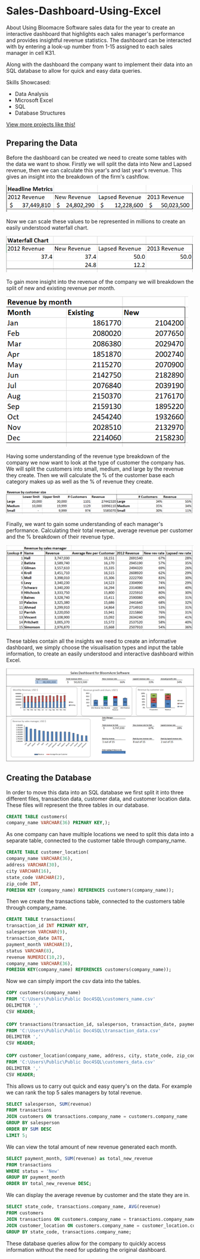 # Sales-Dashboard-Using-Excel

About Using Bloomacre Software sales data for the year to create an interactive dashboard that highlights each sales manager's performance and provides insightful revenue statistics. The dashboard can be interacted with by entering a look-up number from 1-15 assigned to each sales manager in cell K31.

Along with the dashboard the company want to implement their data into an SQL database to allow for quick and easy data queries.

Skills Showcased:

-   Data Analysis
-   Microsoft Excel
-   SQL
-   Database Structures

[View more projects like this!](https://cian-murray-doyle.github.io/)

## Preparing the Data

Before the dashboard can be created we need to create some tables with the data we want to show. Firstly we will split the data into New and Lapsed revenue, then we can calculate this year's and last year's revenue. This gives an insight into the breakdown of the firm's cashflow.

![](images/revenue_split.PNG)

Now we can scale these values to be represented in millions to create an easily understood waterfall chart.

![](images/waterfall_split.PNG)

To gain more insight into the revenue of the company we will breakdown the split of new and existing revenue per month.

![](images/monthly_split.PNG)

Having some understanding of the revenue type breakdown of the company we now want to look at the type of customer the company has. We will split the customers into small, medium, and large by the revenue they create. Then we will calculate the % of the customer base each category makes up as well as the % of revenue they create.

![](images/customer_split.PNG)

Finally, we want to gain some understanding of each manager's performance. Calculating their total revenue, average revenue per customer and the % breakdown of their revenue type.

![](images/manager_split.PNG)

These tables contain all the insights we need to create an informative dashboard, we simply choose the visualisation types and input the table information, to create an easily understood and interactive dashboard within Excel.

![](images/dashboard_split.PNG)

## Creating the Database

In order to move this data into an SQL database we first split it into three different files, transaction data, customer data, and customer location data. These files will represent the three tables in our database.

```sql
CREATE TABLE customers(
company_name VARCHAR(36) PRIMARY KEY,);
```

As one company can have multiple locations we need to split this data into a separate table, connected to the customer table through company_name.

```sql
CREATE TABLE customer_location(
company_name VARCHAR(36),
address VARCHAR(30),
city VARCHAR(16),
state_code VARCHAR(2),
zip_code INT,
FOREIGN KEY (company_name) REFERENCES customers(company_name));
```
Then we create the transactions table, connected to the customers table through company_name.

```sql
CREATE TABLE transactions(
transaction_id INT PRIMARY KEY,
salesperson VARCHAR(9),
transaction_date DATE,
payment_month VARCHAR(3),
status VARCHAR(8),
revenue NUMERIC(10,2),
company_name VARCHAR(36),
FOREIGN KEY(company_name) REFERENCES customers(company_name));
```

Now we can simply import the csv data into the tables.

```sql
COPY customers(company_name)
FROM 'C:\Users\Public\Public Doc4SQL\customers_name.csv'
DELIMITER ','
CSV HEADER;

COPY transactions(transaction_id, salesperson, transaction_date, payment_month,status,revenue,company_name)
FROM 'C:\Users\Public\Public Doc4SQL\transaction_data.csv'
DELIMITER ','
CSV HEADER;

COPY customer_location(company_name, address, city, state_code, zip_code)
FROM 'C:\Users\Public\Public Doc4SQL\customers_data.csv'
DELIMITER ','
CSV HEADER;
```

This allows us to carry out quick and easy query's on the data. For example we can rank the top 5 sales managers by total revenue.

```sql
SELECT salesperson, SUM(revenue)
FROM transactions
JOIN customers ON transactions.company_name = customers.company_name
GROUP BY salesperson
ORDER BY SUM DESC
LIMIT 5;
```

We can view the total amount of new revenue generated each month.

```sql
SELECT payment_month, SUM(revenue) as total_new_revenue
FROM transactions
WHERE status = 'New'
GROUP BY payment_month
ORDER BY total_new_revenue DESC;
```

We can display the average revenue by customer and the state they are in.

```sql
SELECT state_code, transactions.company_name, AVG(revenue)
FROM customers
JOIN transactions ON customers.company_name = transactions.company_name
JOIN customer_location ON customers.company_name = customer_location.company_name
GROUP BY state_code, transactions.company_name;
```

These database queries allow for the company to quickly access information without the need for updating the original dashboard.
